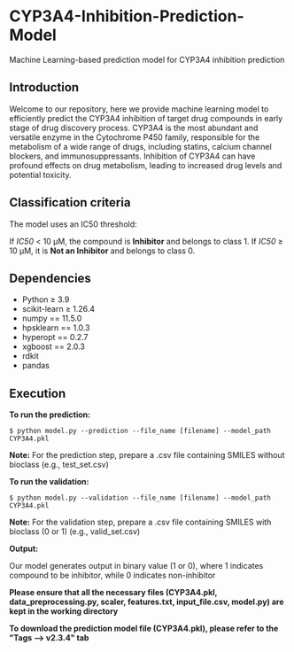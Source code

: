 # CYP3A4-Inhibition-Prediction-Model
Machine Learning-based prediction model for CYP3A4 inhibition prediction

## Introduction ## 

Welcome to our repository, here we provide machine learning model to efficiently predict the CYP3A4 inhibition of target drug compounds in early stage of drug discovery process. CYP3A4 is the most abundant and versatile enzyme in the Cytochrome P450 family, responsible for the metabolism of a wide range of drugs, including statins, calcium channel blockers, and immunosuppressants. Inhibition of CYP3A4 can have profound effects on drug metabolism, leading to increased drug levels and potential toxicity.

## Classification criteria ##

The model uses an IC50 threshold:

</strong> If <em>IC50</em> < 10 μM, the compound is <strong>Inhibitor</strong> and belongs to class 1. If <em>IC50</em> ≥ 10 μM, it is <strong>Not an Inhibitor</strong> and belongs to class 0.

## Dependencies ##

- Python ≥ 3.9
- scikit-learn ≥ 1.26.4
- numpy == 11.5.0
- hpsklearn == 1.0.3
- hyperopt == 0.2.7
- xgboost == 2.0.3
- rdkit
- pandas

## Execution ##
**To run the prediction:**

```
$ python model.py --prediction --file_name [filename] --model_path CYP3A4.pkl
```
<strong>Note:</strong> For the prediction step, prepare a .csv file containing SMILES without bioclass (e.g., test_set.csv)

**To run the validation:**

```
$ python model.py --validation --file_name [filename] --model_path CYP3A4.pkl
```
<strong>Note:</strong> For the validation step, prepare a .csv file containing SMILES with bioclass (0 or 1) (e.g., valid_set.csv)

**Output:**

Our model generates output in binary value (1 or 0), where 1 indicates compound to be inhibitor, while 0 indicates non-inhibitor

 
**Please ensure that all the necessary files (CYP3A4.pkl, data_preprocessing.py, scaler, features.txt, input_file.csv, model.py) are kept in the working directory**

**To download the prediction model file (CYP3A4.pkl), please refer to the "Tags --> v2.3.4" tab**
